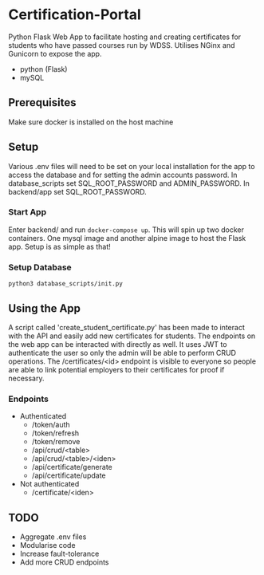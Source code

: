 # Certification-Portal

Python Flask Web App to facilitate hosting and creating certificates for students who have passed courses run by WDSS. Utilises NGinx and Gunicorn to expose the app. 
- python (Flask)  
- mySQL

## Prerequisites
Make sure docker is installed on the host machine

## Setup
Various .env files will need to be set on your local installation for the app to access the database and for setting the admin accounts password. In database_scripts set SQL_ROOT_PASSWORD and ADMIN_PASSWORD. In backend/app set SQL_ROOT_PASSWORD. <br>
 
### Start App
Enter backend/ and run `docker-compose up`. This will spin up two docker containers. One mysql image and another alpine image to host the Flask app. Setup is as simple as that!

### Setup Database
`python3 database_scripts/init.py`

## Using the App
A script called 'create_student_certificate.py' has been made to interact with the API and easily add new certificates for students. The endpoints on the web app can be interacted with directly as well. It uses JWT to authenticate the user so only the admin will be able to perform CRUD operations. The /certificates/\<id\> endpoint is visible to everyone so people are able to link potential employers to their certificates for proof if necessary.

### Endpoints
- Authenticated
	- /token/auth
	- /token/refresh
	- /token/remove
	- /api/crud/\<table>
	- /api/crud/\<table>/\<iden>
	- /api/certificate/generate
	- /api/certificate/update	
- Not authenticated
	- /certificate/\<iden>

## TODO
-  Aggregate .env files
- Modularise code
- Increase fault-tolerance
- Add more CRUD endpoints



